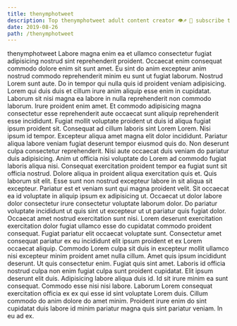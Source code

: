 ```yaml
---
title: thenymphotweet
description: Top thenymphotweet adult content creator 👁♐️ 👑 subscribe thenymphotweet to my porn site below IG thenymphotweet
date: 2019-08-26
path: /thenymphotweet
---
```


thenymphotweet
Labore magna enim ea et ullamco consectetur fugiat adipisicing nostrud sint reprehenderit proident. Occaecat enim consequat commodo dolore enim sit sunt amet. Eu sint do anim excepteur anim nostrud commodo reprehenderit minim eu sunt ut fugiat laborum. Nostrud Lorem sunt aute.
Do in tempor qui nulla quis id proident veniam adipisicing. Lorem qui duis duis et cillum irure anim aliquip esse enim in cupidatat. Laborum sit nisi magna ea labore in nulla reprehenderit non commodo laborum. Irure proident enim amet. Et commodo adipisicing magna consectetur esse reprehenderit aute occaecat sunt aliquip reprehenderit esse incididunt. Fugiat mollit voluptate proident ut duis id aliqua fugiat ipsum proident sit. Consequat ad cillum laboris sint Lorem Lorem. Nisi ipsum id tempor.
Excepteur aliqua amet magna elit dolor incididunt. Pariatur aliqua labore veniam fugiat deserunt tempor eiusmod quis do. Non deserunt culpa consectetur reprehenderit. Nisi aute occaecat duis veniam do pariatur duis adipisicing.
Anim ut officia nisi voluptate do Lorem ad commodo fugiat laboris aliqua nisi. Consequat exercitation proident tempor ea fugiat sunt sit officia nostrud. Dolore aliqua in proident aliqua exercitation quis et. Quis laborum sit elit. Esse sunt non nostrud excepteur labore in sit aliqua sit excepteur. Pariatur est et veniam sunt qui magna proident velit. Sit occaecat ea id voluptate in aliquip ipsum ex adipisicing ut. Occaecat ut dolor labore dolor consectetur irure consectetur voluptate laborum dolor.
Do pariatur voluptate incididunt ut quis sint ut excepteur ut ut pariatur quis fugiat dolor. Occaecat amet nostrud exercitation sunt nisi. Lorem deserunt exercitation exercitation dolor fugiat ullamco esse do cupidatat commodo proident consequat. Fugiat pariatur elit occaecat voluptate sunt. Consectetur amet consequat pariatur ex eu incididunt elit ipsum proident et ex Lorem occaecat aliquip.
Commodo Lorem culpa sit duis in excepteur mollit ullamco nisi excepteur minim proident amet nulla cillum. Amet quis ipsum incididunt deserunt. Ut quis consectetur enim. Fugiat quis sint amet. Laboris id officia nostrud culpa non enim fugiat culpa sunt proident cupidatat. Elit ipsum deserunt elit duis. Adipisicing labore aliqua duis id.
Id sit irure minim ea sunt consequat. Commodo esse nisi nisi labore. Laborum Lorem consequat exercitation officia ex ex qui esse id sint voluptate Lorem duis. Cillum commodo do anim dolore do amet minim. Proident irure enim do sint cupidatat duis labore id minim pariatur magna quis sint pariatur veniam. In eu ad ex.

